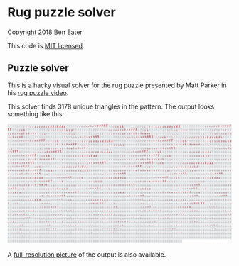 # Rug puzzle solver

Copyright 2018 Ben Eater

This code is [MIT licensed](http://en.wikipedia.org/wiki/MIT_License).

## Puzzle solver

This is a hacky visual solver for the rug puzzle presented by Matt Parker in his [rug puzzle video](https://www.youtube.com/watch?v=HViA6N3VeHw).

This solver finds 3178 unique triangles in the pattern. The output looks something like this:

![Output of this solver](https://raw.githubusercontent.com/beneater/rug-puzzle/master/triangles-small.png)

A [full-resolution picture](https://raw.githubusercontent.com/beneater/rug-puzzle/master/triangles.png) of the output is also available.
